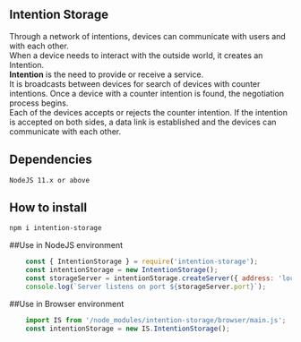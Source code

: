 ## Intention Storage
Through a network of intentions, devices can communicate with users and with each other.  
When a device needs to interact with the outside world, it creates an Intention.  
**Intention** is the need to provide or receive a service.  
It is broadcasts between devices for search of devices with counter intentions.
Once a device with a counter intention is found, the negotiation process begins.  
Each of the devices accepts or rejects the counter intention.
If the intention is accepted on both sides, a data link is established and the devices can communicate with 
each other.

## Dependencies
    NodeJS 11.x or above

## How to install

```sh
npm i intention-storage
```

##Use in NodeJS environment

```javascript
    const { IntentionStorage } = require('intention-storage');
    const intentionStorage = new IntentionStorage();
    const storageServer = intentionStorage.createServer({ address: 'localhost' });
    console.log(`Server listens on port ${storageServer.port}`);   
```

##Use in Browser environment

```javascript
    import IS from '/node_modules/intention-storage/browser/main.js';
    const intentionStorage = new IS.IntentionStorage();   
```
